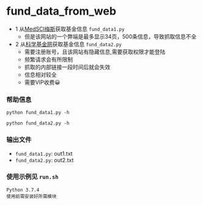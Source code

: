 # fund_data_from_web

- 1 从[MedSCI梅斯](https://www.medsci.cn/sci/nsfc.do?page=1&sort_type=3)获取基金信息 ```fund_data1.py```
  - 但是该网站的一个弊端是最多显示34页，500条信息，导致抓取信息不全 
- 2 从[科学基金网](http://fund.sciencenet.cn)获取基金信息 ```fund_data2.py```
  - 需要注册账号，且该网站有隐藏信息,需要获取权限才能登陆
  - 频繁请求会有所限制
  - 抓取的内部链接一段时间后就会失效
  - 信息相对较全
  - 需要VIP收费😀

### 帮助信息
```
python fund_data1.py -h
```

```
python fund_data2.py -h
```

### 输出文件
- ```fund_data1.py```: out1.txt
- ```fund_data2.py```: out2.txt

### 使用示例见 ```run.sh```
```
Python 3.7.4 
使用前需安装好所需模块
```

